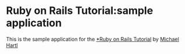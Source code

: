 # Ruby on Rails Tutorial:sample application

This is the sample application for
the [*Ruby on Rails Tutorial](http://railstutorial.org)
by [Michael Hartl](http://michaelhartl.org)
